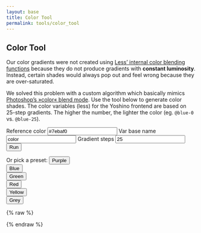 ```yaml
---
layout: base
title: Color Tool
permalink: tools/color_tool
---
```


## Color Tool
Our color gradients were not created using [Less’ internal color blending functions](http://lesscss.org/functions/#color-blending) because they do not produce gradients with **constant luminosity**. Instead, certain shades would always pop out and feel wrong because they are over-saturated.

We solved this problem with a custom algorithm which basically mimics [Photoshop’s »color« blend mode](http://www.beneaththewaves.net/Photography/Secrets_of_Photoshops_Colour_Blend_Mode_Revealed_Sort_Of.html). Use the tool below to generate color shades.
The color variables (less) for the Yoshino frontend are based on 25-step gradients. The higher the number, the lighter the color (eg. `@blue-0` vs. `@blue-25`).

<div class="boxes">
    <div class="w-1-1 box">
        <div class="grid-float">
        <div class="w-1-5 fl-l p-4">
            <form id="colorForm" action="#">
                <label for="referenceColor">Reference color</label>
                <input class="input--large m-b-2" type="text" id="referenceColor" value="#7ebaf0" />
                <label for="lessVarBasename">Var base name</label>
                <input class="input--large m-b-2" type="text" id="lessVarBasename" value="color" />
                <label for="steps">Gradient steps</label>
                <input class="input--large m-b-2" type="text" id="steps" value="25" />
                <input class="btn btn--large btn--dark w-1-1 al-c" id="btnSubmit" type="submit" value="Run" />
            </form>
            <div class="m-t-4" id="presets">
                <label class="m-b-2">Or pick a preset:</label>
                <button class="btn btn--flat btn--rounded btn--light m-b-2" onclick="ColorMath.paintGradient('#8572c0',26);ColorMath.generateCode()">Purple</button><br />
                <button class="btn btn--flat btn--rounded btn--light m-b-2" onclick="ColorMath.paintGradient('#7ebaf0',26);ColorMath.generateCode()">Blue</button><br />
                <button class="btn btn--flat btn--rounded btn--light m-b-2" onclick="ColorMath.paintGradient('#b7e7cd',26);ColorMath.generateCode()">Green</button><br />
                <button class="btn btn--flat btn--rounded btn--light m-b-2" onclick="ColorMath.paintGradient('#f84502',26);ColorMath.generateCode()">Red</button><br />
                <button class="btn btn--flat btn--rounded btn--light m-b-2" onclick="ColorMath.paintGradient('#fff9bb',26);ColorMath.generateCode()">Yellow</button><br />
                <button class="btn btn--flat btn--rounded btn--light m-b-2" onclick="ColorMath.paintGradient('#979797',26);ColorMath.generateCode()">Grey</button>
            </div>
        </div>
        <div class="w-4-5 fl-r p-4">
            <div id="gradient"></div>
        </div>
        </div>
    </div>
    <div class="box" id="codepanel">
        <code class="tc-main-8 d-blk"></code>
    </div>
</div>

{% raw %}
<style type="text/css" media="screen">

    .shade {
        height: 4rem;
        text-align: right;
    }

    .shade p {
        background: rgba(0,0,0,.4);
        color: #fff;
        display: inline-block;
        font: normal 1.5rem/4rem monospace;
        height: 100%;
        padding: 0 1.5rem;
    }

    #gradient {
        display: none;
    }

    #codepanel {
        display: none;
    }

    #codepanel code {
        margin: 0;
        padding: 2rem;
        white-space: pre;
    }

</style>
<script>

    var ColorMath = {

        global: {

            generatedCode: ''

        },

        init: function(){

            document.getElementById('colorForm').addEventListener('submit', function(e){

                e.preventDefault();

                var referenceColor = document.getElementById('referenceColor').value;
                var steps = document.getElementById('steps').value * 1 + 1;

                document.querySelector("#btnSubmit").value = 'Refresh';

                ColorMath.paintGradient(referenceColor,steps);
                ColorMath.generateCode();

            });

        },

        hexToRgb: function(hex){

            // input contains #
            if (hex[0] == "#") {
                hex = hex.substr(1);
            }

            // input is hex shortcut
            if (hex.length == 3) {
                var temp = hex;
                hex = '';
                temp = /^([a-f0-9])([a-f0-9])([a-f0-9])$/i.exec(temp).slice(1);
                for (var i=0;i<3;i++) hex += temp[i] + temp[i];
            }

            var triplets = /^([a-f0-9]{2})([a-f0-9]{2})([a-f0-9]{2})$/i.exec(hex).slice(1);
            var r = parseInt(triplets[0],16);
            var g = parseInt(triplets[1],16);
            var b = parseInt(triplets[2],16);

            return [r,g,b];

        },

        hexToHsl: function(hex){

            var rgbColor = ColorMath.hexToRgb(hex);
            var hslColor = ColorMath.rgbToHsl(rgbColor);

            return hslColor;

        },

        rgbToHsl: function(rgb) {

            r = rgb[0]/255, g = rgb[1]/255, b = rgb[2]/255;

            var max     = Math.max(r, g, b), min = Math.min(r, g, b);
            var h, s, l = (max + min) / 2, d = max - min;

            if (max == min){
                h = s = 0;
            } else {
                s = l > 0.5 ? d / (2 - max - min) : d / (max + min);
                switch(max){
                    case r: h = (g - b) / d + (g < b ? 6 : 0); break;
                    case g: h = (b - r) / d + 2;               break;
                    case b: h = (r - g) / d + 4;               break;
                }
                h /= 6;
            }

            return [h * 360,s,l];

        },

        rgbToHex: function(rgb) {

            return '#' + rgb.map(function (i) {
                i = Math.round(i);
                i = (i > 255 ? 255 : (i < 0 ? 0 : i)).toString(16);
                return i.length === 1 ? '0' + i : i;
            }).join('');

        },

        makeShade: function(referenceColor,gradientPos) {

            var hsl_1 = ColorMath.hexToHsl(referenceColor);
            var rgb_2 = [gradientPos,gradientPos,gradientPos];
            var hsl_2 = ColorMath.rgbToHsl(rgb_2);
            var diff  = hsl_2[2] - hsl_1[2];

            var referenceColorAsRgb = ColorMath.hexToRgb(referenceColor);

            var red   = referenceColorAsRgb[0] / 255 + diff;
            var green = referenceColorAsRgb[1] / 255 + diff;
            var blue  = referenceColorAsRgb[2] / 255 + diff;

            var luminance = 0.3 * red + 0.59 * green + 0.11 * blue;
            var cMin = Math.min(red,green,blue);
            var cMax = Math.max(red,green,blue);

            if (cMin < 0) {
                red   = luminance + (red-luminance) * luminance/(luminance - cMin);
                green = luminance + (green-luminance) * luminance/(luminance - cMin);
                blue  = luminance + (blue-luminance) * luminance/(luminance - cMin);
            }
            if (cMax > 1) {
                red   = luminance + (red - luminance) * (1 - luminance) / (cMax - luminance);
                green = luminance + (green - luminance) * (1 - luminance) / (cMax - luminance);
                blue  = luminance + (blue - luminance) * (1 - luminance) / (cMax - luminance);
            }

            var rgb = [
                Math.round(red * 255),
                Math.round(green * 255),
                Math.round(blue * 255)
            ];

            var hex = ColorMath.rgbToHex(rgb);

            return hex;

        },

        paintGradient : function(referenceColor,steps){

            var canvas = document.getElementById('gradient');
            var stepBase = 255 / (steps - 1);
            var prefix = document.getElementById('lessVarBasename').value;

            canvas.innerHTML = '';
            ColorMath.global.generatedCode = '';

            for (var i=1; i < steps; i++) {

                var gradientPos = stepBase * i;
                var shade = ColorMath.makeShade(referenceColor,gradientPos);
                var colorStep = document.createElement('div');
                colorStep.className = 'shade';
                colorStep.style.backgroundColor = shade;
                colorStep.innerHTML = '<p>'+shade+'</p>';
                canvas.appendChild(colorStep);
                ColorMath.global.generatedCode += '@' + prefix + '-' + i + ': ' + shade + ';\r\n';

            };

            canvas.style.display = 'block';

        },

        generateCode: function(){

            var codepanel = document.getElementById('codepanel');
            codepanel.getElementsByTagName('code')[0].innerHTML = ColorMath.global.generatedCode;
            codepanel.style.display = 'block';

        }

    }

    window.ColorMath = ColorMath;
    ColorMath.init();

</script>
{% endraw %}
